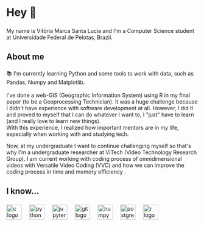 <h1 align="left">Hey 👋 </h1>

###

<p align="left">My name is Vitória Marca Santa Lucia and I'm a Computer Science student at Universidade Federal de Pelotas, Brazil.</p>

###

<h2 align="left">About me</h2>

###

<p align="left">📚 I'm currently learning Python and some tools to work with data, such as Pandas, Numpy and Matplotlib.<br><br>I've done a web-GIS (Geographic Information System) using R in my final paper (to be a Geoprocessing Technician). It was a huge challenge because I didn't have experience with software development at all. However, I did it and proved to myself that I can do whatever I want to, I "just" have to learn (and I really love to learn new things). <br>With this experience, I realized how important mentors are in my life, especially when working with and studying tech. 
<p align="left">Now, at my undergraduate I want to continue challenging myself so that's why I'm a undergraduate researcher at ViTech (Video Technology Research Group). I am current working with coding process of omnidimensional videos with Versatile Video Coding (VVC) and how we can improve the coding process in time and memory efficiency .<br></p>

###

<h2 align="left">I know...</h2>

###

<div align="left">
  <img src="https://cdn.jsdelivr.net/gh/devicons/devicon/icons/c/c-original.svg" height="40" alt="c logo"  />
  <img width="12" />
  <img src="https://cdn.jsdelivr.net/gh/devicons/devicon/icons/python/python-original.svg" height="40" alt="python logo"  />
  <img width="12" />
  <img src="https://cdn.jsdelivr.net/gh/devicons/devicon/icons/jupyter/jupyter-original.svg" height="40" alt="jupyter logo"  />
  <img width="12" />
  <img src="https://cdn.jsdelivr.net/gh/devicons/devicon/icons/git/git-original.svg" height="40" alt="git logo"  />
  <img width="12" />
  <img src="https://cdn.jsdelivr.net/gh/devicons/devicon/icons/numpy/numpy-original.svg" height="40" alt="numpy logo"  />
  <img width="12" />
  <img src="https://cdn.jsdelivr.net/gh/devicons/devicon/icons/postgresql/postgresql-original.svg" height="40" alt="postgresql logo"  />
  <img width="12" />
  <img src="https://cdn.jsdelivr.net/gh/devicons/devicon/icons/r/r-original.svg" height="40" alt="r logo"  />
</div>

###
